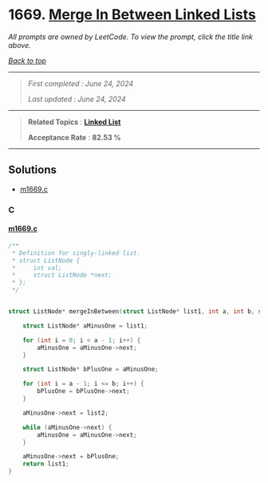 # 1669. [Merge In Between Linked Lists](<https://leetcode.com/problems/merge-in-between-linked-lists>)

*All prompts are owned by LeetCode. To view the prompt, click the title link above.*

*[Back to top](<../README.md>)*

------

> *First completed : June 24, 2024*
>
> *Last updated : June 24, 2024*

------

> **Related Topics** : **[Linked List](<by_topic/Linked List.md>)**
>
> **Acceptance Rate** : **82.53 %**

------

## Solutions

- [m1669.c](<../my-submissions/m1669.c>)
### C
#### [m1669.c](<../my-submissions/m1669.c>)
```C
/**
 * Definition for singly-linked list.
 * struct ListNode {
 *     int val;
 *     struct ListNode *next;
 * };
 */


struct ListNode* mergeInBetween(struct ListNode* list1, int a, int b, struct ListNode* list2){

    struct ListNode* aMinusOne = list1;

    for (int i = 0; i < a - 1; i++) {
        aMinusOne = aMinusOne->next;
    }

    struct ListNode* bPlusOne = aMinusOne;

    for (int i = a - 1; i <= b; i++) {
        bPlusOne = bPlusOne->next;
    }

    aMinusOne->next = list2;

    while (aMinusOne->next) {
        aMinusOne = aMinusOne->next;
    }

    aMinusOne->next = bPlusOne;
    return list1;
}
```

